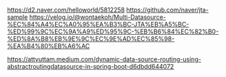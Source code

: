 https://d2.naver.com/helloworld/5812258
https://github.com/naver/jta-sample
https://velog.io/@wontaekoh/Multi-Datasource-%EC%84%A4%EC%A0%95%EA%B3%BC-JTA%EB%A5%BC-%ED%99%9C%EC%9A%A9%ED%95%9C-%EB%B6%84%EC%82%B0-%ED%8A%B8%EB%9E%9C%EC%9E%AD%EC%85%98-%EA%B4%80%EB%A6%AC

https://attyuttam.medium.com/dynamic-data-source-routing-using-abstractroutingdatasource-in-spring-boot-d6dbdd644072